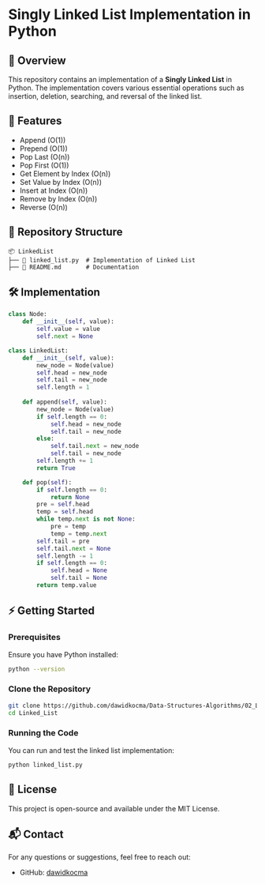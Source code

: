 # Singly Linked List Implementation in Python

## 📌 Overview
This repository contains an implementation of a **Singly Linked List** in Python. The implementation covers various essential operations such as insertion, deletion, searching, and reversal of the linked list.

## 🚀 Features
- Append (O(1))
- Prepend (O(1))
- Pop Last (O(n))
- Pop First (O(1))
- Get Element by Index (O(n))
- Set Value by Index (O(n))
- Insert at Index (O(n))
- Remove by Index (O(n))
- Reverse (O(n))

## 📂 Repository Structure
```
📦 LinkedList
├── 📜 linked_list.py  # Implementation of Linked List
├── 📜 README.md       # Documentation
```

## 🛠 Implementation
```python
class Node:
    def __init__(self, value):
        self.value = value
        self.next = None

class LinkedList:
    def __init__(self, value):
        new_node = Node(value)
        self.head = new_node
        self.tail = new_node
        self.length = 1
    
    def append(self, value):
        new_node = Node(value)
        if self.length == 0:
            self.head = new_node
            self.tail = new_node
        else:
            self.tail.next = new_node
            self.tail = new_node
        self.length += 1
        return True

    def pop(self):
        if self.length == 0:
            return None
        pre = self.head
        temp = self.head
        while temp.next is not None:
            pre = temp
            temp = temp.next
        self.tail = pre
        self.tail.next = None
        self.length -= 1
        if self.length == 0:
            self.head = None
            self.tail = None
        return temp.value
```

## ⚡ Getting Started
### Prerequisites
Ensure you have Python installed:
```sh
python --version
```

### Clone the Repository
```sh
git clone https://github.com/dawidkocma/Data-Structures-Algorithms/02_Linked_Lists.git
cd Linked_List
```

### Running the Code
You can run and test the linked list implementation:
```sh
python linked_list.py
```

## 📜 License
This project is open-source and available under the MIT License.

## 📬 Contact
For any questions or suggestions, feel free to reach out:
- GitHub: [dawidkocma](https://github.com/dawidkocma)
